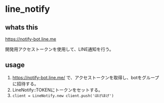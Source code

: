 # line_notify
## whats this
https://notify-bot.line.me

開発用アクセストークンを使用して、LINE通知を行う。

## usage

1. https://notify-bot.line.me/ で、アクセストークンを取得し、botをグループに招待する。
1. LineNotify::TOKENにトークンをセットする。
1. `client = LineNotify.new
    client.push('ほげほげ')`
